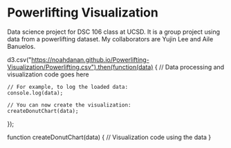 # Powerlifting Visualization
Data science project for DSC 106 class at UCSD. It is a group project using data from a powerlifting dataset. My collaborators are Yujin Lee and Aile Banuelos.

<script src="https://d3js.org/d3.v6.min.js"></script>

<div id="my_dataviz"></div>

d3.csv("https://noahdanan.github.io/Powerlifting-Visualization/Powerlifting.csv").then(function(data) {
    // Data processing and visualization code goes here

    // For example, to log the loaded data:
    console.log(data);

    // You can now create the visualization:
    createDonutChart(data);
});

function createDonutChart(data) {
    // Visualization code using the data
}
